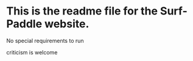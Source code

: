 # This is the readme file for the Surf-Paddle website.

No special requirements to run

criticism is welcome